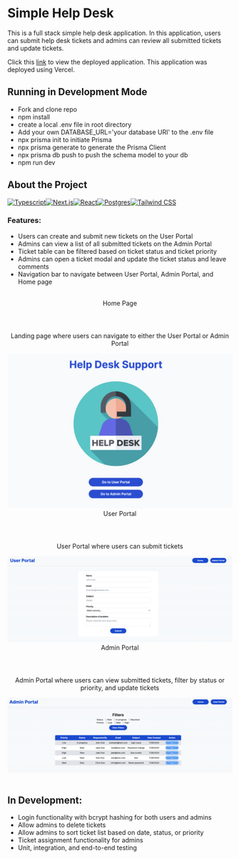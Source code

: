 # Simple Help Desk

This is a full stack simple help desk application. In this application, users can submit help desk tickets and admins can review all submitted tickets and update tickets.

Click this [link](https://simple-help-desk.vercel.app/) to view the deployed application. This application was deployed using Vercel.

## Running in Development Mode

- Fork and clone repo
- npm install
- create a local .env file in root directory
- Add your own DATABASE_URL='your database URI' to the .env file
- npx prisma init to initiate Prisma
- npx prisma generate to generate the Prisma Client
- npx prisma db push to push the schema model to your db
- npm run dev

## About the Project

[![Typescript][TS.js]][TS-url][![Next.js][Next.js]][Next-url][![React][React.js]][React-url][![Postgres][Postgres]][Postgres-url][![Tailwind CSS][Tailwind CSS]][Tailwind-url]

### Features:

- Users can create and submit new tickets on the User Portal
- Admins can view a list of all submitted tickets on the Admin Portal
- Ticket table can be filtered based on ticket status and ticket priority
- Admins can open a ticket modal and update the ticket status and leave comments
- Navigation bar to navigate between User Portal, Admin Portal, and Home page

<br />
  <div align='center'>
    <header>Home Page</header>
    <p>Landing page where users can navigate to either the User Portal or Admin Portal</p>
    <img alt='Home page' src='/public/help-desk-home-page.png'>
    <header>User Portal</header>
    <p>User Portal where users can submit tickets</p>
    <img alt='User portal' src='/public/help-desk-user-portal.png'>
    <header>Admin Portal</header>
    <p>Admin Portal where users can view submitted tickets, filter by status or priority, and update tickets</p>
    <img alt='Home page' src='/public/help-desk-admin-portal.png'>
  </div>
<br />

## In Development:

- Login functionality with bcrypt hashing for both users and admins
- Allow admins to delete tickets
- Allow admins to sort ticket list based on date, status, or priority
- Ticket assignment functionality for admins
- Unit, integration, and end-to-end testing

[Next.js]: https://img.shields.io/badge/next.js-000000?style=for-the-badge&logo=nextdotjs&logoColor=white
[Next-url]: https://nextjs.org/
[Tailwind CSS]: https://img.shields.io/badge/tailwindcss-0F172A?&logo=tailwindcss
[Tailwind-url]: https://tailwindcss.com/
[TS.js]: https://img.shields.io/badge/typescript-%23007ACC.svg?style=for-the-badge&logo=typescript&logoColor=white
[TS-url]: https://www.typescriptlang.org/
[Postgres]: https://img.shields.io/badge/postgres-%23316192.svg?style=for-the-badge&logo=postgresql&logoColor=white

[Postgres-url]: https://img.shields.io/badge/postgres-%23316192.svg?style=for-the-badge&logo=postgresql&logoColor=white](https://www.postgresql.org/)
[React.js]: https://img.shields.io/badge/react-%2320232a.svg?style=for-the-badge&logo=react&logoColor=%2361DAFB
[React-url]: https://reactjs.org/

